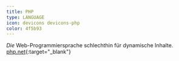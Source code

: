 ```yaml
---
title: PHP
type: LANGUAGE
icon: devicons devicons-php
color: 4f5b93
---
```


*Die* Web-Programmiersprache schlechthin für dynamische Inhalte. [php.net](http://php.net/){:target="_blank"}
